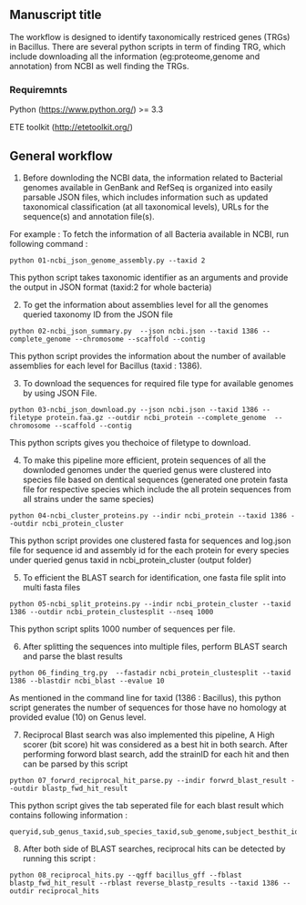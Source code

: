 ## Manuscript title 

The workflow is designed to identify taxonomically restriced genes (TRGs) in Bacillus. There are several python scripts in term of finding TRG, which include downloading all the information (eg:proteome,genome and annotation) from NCBI as well finding the TRGs.

### Requiremnts
Python (https://www.python.org/) >= 3.3

ETE toolkit (http://etetoolkit.org/)

## General workflow

1. Before downloding the NCBI data, the information related to Bacterial genomes available in GenBank and RefSeq is organized into easily parsable JSON files, which includes information such as updated taxonomical classification (at all taxonomical levels), URLs for the sequence(s) and annotation file(s).

For example : To fetch the information of all Bacteria available in NCBI, run following command : 

```
python 01-ncbi_json_genome_assembly.py --taxid 2 
```
This python script takes taxonomic identifier as an arguments and provide the output in JSON format (taxid:2 for whole bacteria)

2. To get the information about assemblies level for all the genomes queried taxonomy ID from the JSON file

```
python 02-ncbi_json_summary.py  --json ncbi.json --taxid 1386 --complete_genome --chromosome --scaffold --contig
```
This python script provides the information about the number of available assemblies for each level for Bacillus (taxid : 1386). 


3. To download the sequences for required file type for available genomes by using JSON File. 

```
python 03-ncbi_json_download.py --json ncbi.json --taxid 1386 --filetype protein.faa.gz --outdir ncbi_protein --complete_genome  --chromosome --scaffold --contig
```
This python scripts gives you thechoice of filetype to download.

4. To make this pipeline more efficient, protein sequences of all the downloded genomes under the queried genus were clustered into species file based on dentical sequences (generated one protein fasta file for respective species which include the all protein sequences from all strains under the same species)
``` 
python 04-ncbi_cluster_proteins.py --indir ncbi_protein --taxid 1386 --outdir ncbi_protein_cluster
```
This python script provides one clustered fasta for sequences and log.json file for sequence id and assembly id for the each protein for every species under queried genus taxid in ncbi_protein_cluster (output folder)

5. To efficient the BLAST search for identification, one fasta file split into multi fasta files 
```
python 05-ncbi_split_proteins.py --indir ncbi_protein_cluster --taxid 1386 --outdir ncbi_protein_clustesplit --nseq 1000 
``` 

This python script splits 1000 number of sequences per file. 

6. After splitting the sequences into multiple files, perform BLAST search and parse the blast results 

``` 
python 06_finding_trg.py  --fastadir ncbi_protein_clustesplit --taxid 1386 --blastdir ncbi_blast --evalue 10
```
As mentioned in the command line for taxid (1386 : Bacillus), this python script generates the number of sequences for those have no homology at provided evalue (10) on Genus level. 


7. Reciprocal Blast search was also implemented this pipeline, A High scorer (bit score) hit was considered as a best hit in both search. After performing forword blast search, add the strainID for each hit and then can be parsed by this script

```
python 07_forwrd_reciprocal_hit_parse.py --indir forwrd_blast_result --outdir blastp_fwd_hit_result

```
This python script gives the tab seperated file for each blast result which contains following information : 
``` 
queryid,sub_genus_taxid,sub_species_taxid,sub_genome,subject_besthit_ids
```
8. After both side of BLAST searches, reciprocal hits can be detected by running this script :

```
python 08_reciprocal_hits.py --qgff bacillus_gff --fblast blastp_fwd_hit_result --rblast reverse_blastp_results --taxid 1386 --outdir reciprocal_hits

```







